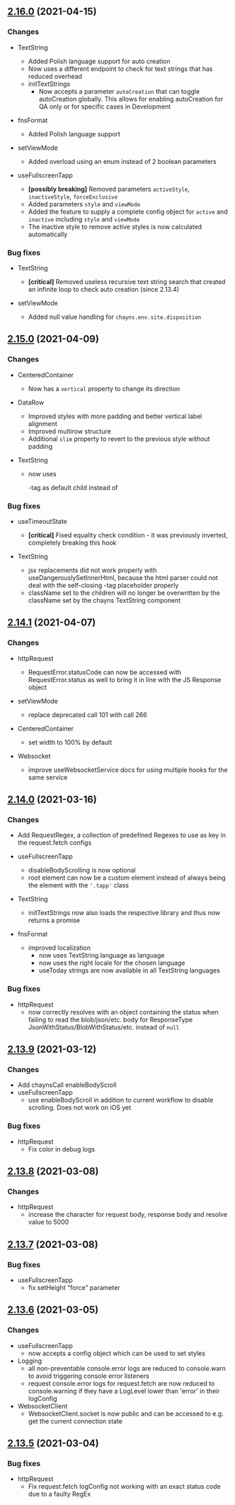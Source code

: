 <a name="2.16.0"></a>

## [2.16.0](https://gitlab.tobit.com/JuniorTeam/helper/chayns-helper/compare/release%2F2.15.0...release%2Fv2.16.0) (2021-04-15)

### Changes

* TextString
  * Added Polish language support for auto creation
  * Now uses a different endpoint to check for text strings that has reduced overhead  
  * initTextStrings
    * Now accepts a parameter `autoCreation` that can toggle autoCreation globally. This allows for enabling autoCreation for QA only or for specific cases in Development

* fnsFormat
  * Added Polish language support
  
* setViewMode
  * Added overload using an enum instead of 2 boolean parameters
  
* useFullscreenTapp
  * **[possibly breaking]** Removed parameters `activeStyle`, `inactiveStyle`, `forceExclusive`
  * Added parameters `style` and `viewMode`
  * Added the feature to supply a complete config object for `active` and `inactive` including `style` and `viewMode`
  * The inactive style to remove active styles is now calculated automatically
  
### Bug fixes

* TextString
  * **[critical]** Removed useless recursive text string search that created an infinite loop to check auto creation (since 2.13.4)

* setViewMode
  * Added null value handling for `chayns.env.site.disposition`

<a name="2.15.0"></a>

## [2.15.0](https://gitlab.tobit.com/JuniorTeam/helper/chayns-helper/compare/release%2Fv2.14.1...release%2Fv2.15.0) (2021-04-09)

### Changes

* CenteredContainer
  * Now has a `vertical` property to change its direction
  
* DataRow
  * Improved styles with more padding and better vertical label alignment
  * Improved multirow structure
  * Additional `slim` property to revert to the previous style without padding
  
* TextString
  * now uses <p>-tag as default child instead of <span>
  
### Bug fixes

* useTimeoutState 
  * **[critical]** Fixed equality check condition - it was previously inverted, completely breaking this hook
  
* TextString
  * jsx replacements did not work properly with useDangerouslySetInnerHtml, because the html parser could not deal with the self-closing <span>-tag placeholder properly
  * className set to the children will no longer be overwritten by the className set by the chayns TextString component


<a name="2.14.1"></a>

## [2.14.1](https://gitlab.tobit.com/JuniorTeam/helper/chayns-helper/compare/release%2Fv2.14.0...release%2Fv2.14.1) (2021-04-07)

### Changes

* httpRequest
  * RequestError.statusCode can now be accessed with RequestError.status as well to bring it in line with the JS Response object
  
* setViewMode
  * replace deprecated call 101 with call 266
  
* CenteredContainer
  * set width to 100% by default
  
* Websocket
  * improve useWebsocketService docs for using multiple hooks for the same service

<a name="2.14.0"></a>

## [2.14.0](https://gitlab.tobit.com/JuniorTeam/helper/chayns-helper/compare/release%2Fv2.13.9...release%2Fv2.14.0) (2021-03-16)

### Changes

* Add RequestRegex, a collection of predefined Regexes to use as key in the request.fetch configs

* useFullscreenTapp
  * disableBodyScrolling is now optional
  * root element can now be a custom element instead of always being the element with the `'.tapp'` class
  
* TextString
  * initTextStrings now also loads the respective library and thus now returns a promise
  
* fnsFormat
  * improved localization
    * now uses TextString.language as language
    * now uses the right locale for the chosen language
    * useToday strings are now available in all TextString languages

### Bug fixes

* httpRequest
    * now correctly resolves with an object containing the status when failing to read the blob/json/etc. body
      for ResponseType JsonWithStatus/BlobWithStatus/etc. instead of `null`

<a name="2.13.9"></a>

## [2.13.9](https://gitlab.tobit.com/JuniorTeam/helper/chayns-helper/compare/release%2Fv2.13.8...release%2Fv2.13.9) (2021-03-12)

### Changes

* Add chaynsCall enableBodyScroll
* useFullscreenTapp
    * use enableBodyScroll in addition to current workflow to disable scrolling. Does not work on iOS yet

### Bug fixes

* httpRequest
    * Fix color in debug logs

<a name="2.13.8"></a>

## [2.13.8](https://gitlab.tobit.com/JuniorTeam/helper/chayns-helper/compare/release%2Fv2.13.7...release%2Fv2.13.8) (2021-03-08)

### Changes

* httpRequest
    * increase the character for request body, response body and resolve value to 5000

<a name="2.13.7"></a>

## [2.13.7](https://gitlab.tobit.com/JuniorTeam/helper/chayns-helper/compare/release%2Fv2.13.6...release%2Fv2.13.7) (2021-03-08)

### Bug fixes

* useFullscreenTapp
    * fix setHeight "force" parameter

<a name="2.13.6"></a>

## [2.13.6](https://gitlab.tobit.com/JuniorTeam/helper/chayns-helper/compare/release%2Fv2.13.5...release%2Fv2.13.6) (2021-03-05)

### Changes

* useFullscreenTapp
    * now accepts a config object which can be used to set styles
* Logging
    * all non-preventable console.error logs are reduced to console.warn to avoid triggering console error listeners
    * request console.error logs for request.fetch are now reduced to console.warning if they have a LogLevel lower
      than 'error' in their logConfig
* WebsocketClient
    * WebsocketClient.socket is now public and can be accessed to e.g. get the current connection state

<a name="2.13.5"></a>

## [2.13.5](https://gitlab.tobit.com/JuniorTeam/helper/chayns-helper/compare/release%2Fv2.13.4...release%2Fv2.13.5) (2021-03-04)

### Bug fixes

* httpRequest
    * Fix request.fetch logConfig not working with an exact status code due to a faulty RegEx
